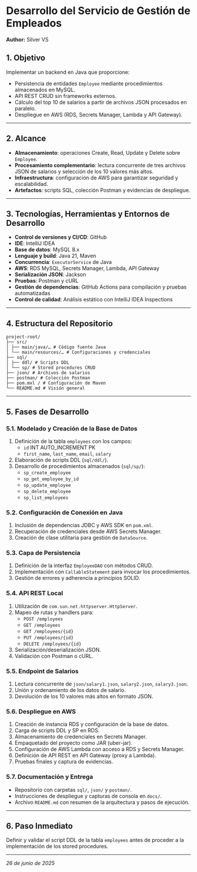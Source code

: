 # Desarrollo del Servicio de Gestión de Empleados
**Author:** Silver VS

## 1. Objetivo
Implementar un backend en Java que proporcione:
- Persistencia de entidades `Employee` mediante procedimientos almacenados en MySQL.
- API REST CRUD sin frameworks externos.
- Cálculo del top 10 de salarios a partir de archivos JSON procesados en paralelo.
- Despliegue en AWS (RDS, Secrets Manager, Lambda y API Gateway).

---

## 2. Alcance
- **Almacenamiento**: operaciones Create, Read, Update y Delete sobre `Employee`.
- **Procesamiento complementario**: lectura concurrente de tres archivos JSON de salarios y selección de los 10 valores más altos.
- **Infraestructura**: configuración de AWS para garantizar seguridad y escalabilidad.
- **Artefactos**: scripts SQL, colección Postman y evidencias de despliegue.

---

## 3. Tecnologías, Herramientas y Entornos de Desarrollo
- **Control de versiones y CI/CD**: GitHub
- **IDE**: IntelliJ IDEA
- **Base de datos**: MySQL 8.x
- **Lenguaje y build**: Java 21, Maven
- **Concurrencia**: `ExecutorService` de Java
- **AWS**: RDS MySQL, Secrets Manager, Lambda, API Gateway
- **Serialización JSON**: Jackson
- **Pruebas**: Postman y cURL
- **Gestión de dependencias**: GitHub Actions para compilación y pruebas automatizadas
- **Control de calidad**: Análisis estático con IntelliJ IDEA Inspections

---

## 4. Estructura del Repositorio
```text
project-root/
├── src/
│ ├── main/java/… # Código fuente Java
│ └── main/resources/… # Configuraciones y credenciales
├── sql/
│ ├── ddl/ # Scripts DDL
│ └── sp/ # Stored procedures CRUD
├── json/ # Archivos de salarios
├── postman/ # Colección Postman
├── pom.mxl / # Configuración de Maven
└── README.md # Visión general
```

---

## 5. Fases de Desarrollo

### 5.1. Modelado y Creación de la Base de Datos
1. Definición de la tabla `employees` con los campos:
    - `id` INT AUTO_INCREMENT PK
    - `first_name`, `last_name`, `email`, `salary`
2. Elaboración de scripts DDL (`sql/ddl/`).
3. Desarrollo de procedimientos almacenados (`sql/sp/`):
    - `sp_create_employee`
    - `sp_get_employee_by_id`
    - `sp_update_employee`
    - `sp_delete_employee`
    - `sp_list_employees`

### 5.2. Configuración de Conexión en Java
1. Inclusión de dependencias JDBC y AWS SDK en `pom.xml`.
2. Recuperación de credenciales desde AWS Secrets Manager.
3. Creación de clase utilitaria para gestión de `DataSource`.

### 5.3. Capa de Persistencia
1. Definición de la interfaz `EmployeeDAO` con métodos CRUD.
2. Implementación con `CallableStatement` para invocar los procedimientos.
3. Gestión de errores y adherencia a principios SOLID.

### 5.4. API REST Local
1. Utilización de `com.sun.net.httpserver.HttpServer`.
2. Mapeo de rutas y handlers para:
    - `POST /employees`
    - `GET /employees`
    - `GET /employees/{id}`
    - `PUT /employees/{id}`
    - `DELETE /employees/{id}`
3. Serialización/deserialización JSON.
4. Validación con Postman o cURL.

### 5.5. Endpoint de Salarios
1. Lectura concurrente de `json/salary1.json`, `salary2.json`, `salary3.json`.
2. Unión y ordenamiento de los datos de salario.
3. Devolución de los 10 valores más altos en formato JSON.

### 5.6. Despliegue en AWS
1. Creación de instancia RDS y configuración de la base de datos.
2. Carga de scripts DDL y SP en RDS.
3. Almacenamiento de credenciales en Secrets Manager.
4. Empaquetado del proyecto como JAR (uber-jar).
5. Configuración de AWS Lambda con acceso a RDS y Secrets Manager.
6. Definición de API REST en API Gateway (proxy a Lambda).
7. Pruebas finales y captura de evidencias.

### 5.7. Documentación y Entrega
- Repositorio con carpetas `sql/`, `json/` y `postman/`.
- Instrucciones de despliegue y capturas de consola en `docs/`.
- Archivo `README.md` con resumen de la arquitectura y pasos de ejecución.

---

## 6. Paso Inmediato
Definir y validar el script DDL de la tabla `employees` antes de proceder a la implementación de los stored procedures.

---

*26 de junio de 2025*
